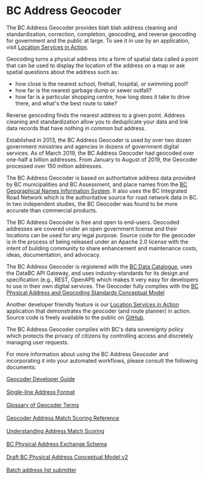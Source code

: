# BC Address Geocoder
The BC Address Geocoder provides blah blah address cleaning and standardization, correction, completion, geocoding, and reverse geocoding for government and the public at large. To see it in use by an application, visit [Location Services in Action](https://ols-demo.apps.gov.bc.ca/index.html).

Geocoding turns a physical address into a form of spatial data called a point that can be used to display the location of the address on a map or ask spatial questions about the address such as:
   - how close is the nearest school, firehall, hospital, or swimming pool?
   - how far is the nearest garbage dump or sewer outfall?
   - how far is a particular shopping centre, how long does it take to drive there, and what's the best route to take?
   
Reverse geocoding finds the nearest address to a given point. Address cleaning and standardization allow you to deduplicate your data and link data records that have nothing in common but address.

Established in 2013, the BC Address Geocoder is used by over two dozen government ministries and agencies in dozens of government digital services. As of March 2019, the BC Address Geocoder had geocoded over one-half a billion addresses. From January to August of 2019, the Geocoder processed over 150 million addresses.

The BC Address Geocoder is based on authoritative address data provided by BC municipalities and BC Assessment, and place names from the [BC Geographical Names Information System](https://www2.gov.bc.ca/gov/content/governments/celebrating-british-columbia/historic-places/geographical-names). It also uses the BC Integrated Road Network which is the authoritative source for road network data in BC. In two independent studies, the BC Geocoder was found to be more accurate than commercial products.

The BC Address Geocoder is free and open to end-users. Geocoded addresses are covered under an open government license and their locations can be used for any legal purpose. Source code for the geocoder is in the process of being released under an Apache 2.0 license with the intent of building community to share enhancement and maintenance costs, ideas, documentation, and advocacy.

The BC Address Geocoder is registered with the [BC Data Catalogue](https://catalogue.data.gov.bc.ca/dataset/bc-address-geocoder-web-service), uses the DataBC API Gateway, and uses industry-standards for its design and specification (e.g., REST, OpenAPI) which makes it very easy for developers to use in their own digital services. The Geocoder fully complies with the [BC Physical Address and Geocoding Standards Conceptual Model](https://www2.gov.bc.ca/assets/gov/government/services-for-government-and-broader-public-sector/information-technology-services/standards-files/physical_address_and_geocoding_standards_-_conceptual_model.pdf)

Another developer friendly feature is our [Location Services in Action](https://ols-demo.apps.gov.bc.ca/index.html) application that demonstrates the geocoder (and route planner) in action. Source code is freely available to the public on [GitHub](https://github.com/bcgov/ols-devkit/tree/gh-pages/ols-demo).

The BC Address Geocoder complies with BC's data sovereignty policy which protects the privacy of citizens by controlling access and discretely managing user requests.

For more information about using the BC Address Geocoder and incorporating it into your automated workflows, please consult the following documents:

[Geocoder Developer Guide](https://github.com/bcgov/ols-geocoder/blob/gh-pages/geocoder-developer-guide.md)<br><br>
[Single-line Address Format](https://github.com/bcgov/ols-geocoder/blob/gh-pages/singleLineAddressFormat.md)<br><br>
[Glossary of Geocoder Terms](https://github.com/bcgov/ols-geocoder/blob/gh-pages/glossary.md)<br><br>
[Geocoder Address Match Scoring Reference](https://github.com/bcgov/ols-geocoder/blob/gh-pages/faults.md)<br><br>
[Understanding Address Match Scoring](https://github.com/bcgov/ols-geocoder/blob/gh-pages/understanding-match-scoring.md)<br><br>
[BC Physical Address Exchange Schema](https://github.com/bcgov/ols-geocoder/blob/gh-pages/BCAddressExchangeSchema.md)<br><br>
[Draft BC Physical Address Conceptual Model v2](https://github.com/bcgov/ols-geocoder/blob/gh-pages/physical-address-conceptual-model.md)<br><br>
[Batch address list submitter](https://bcgov.github.io/ols-devkit/als/)
